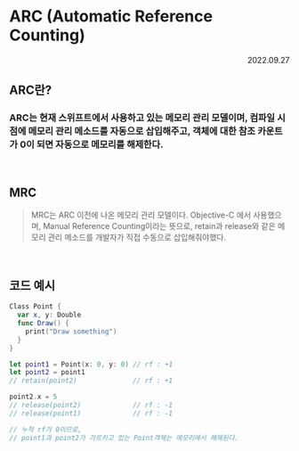 # ARC (Automatic Reference Counting)

<div align="right">2022.09.27</div>

## ARC란?

### ARC는 현재 스위프트에서 사용하고 있는 메모리 관리 모델이며, 컴파일 시점에 메모리 관리 메소드를 자동으로 삽입해주고, 객체에 대한 참조 카운트가 0이 되면 자동으로 메모리를 해제한다.

<br/>

## MRC

> MRC는 ARC 이전에 나온 메모리 관리 모델이다. Objective-C 에서 사용했으며, Manual Reference Counting이라는 뜻으로, retain과 release와 같은 메모리 관리 메소드를 개발자가 직접 수동으로 삽입해줘야했다.

<br/>

## 코드 예시

```Swift
Class Point {
  var x, y: Double
  func Draw() {
    print("Draw something")
  }
}

let point1 = Point(x: 0, y: 0) // rf : +1
let point2 = point1
// retain(point2)              // rf : +1

point2.x = 5
// release(point2)             // rf : -1
// release(point1)             // rf : -1

// 누적 rf가 0이므로,
// point1과 point2가 가르키고 있는 Point객체는 메모리에서 해제된다.
```
